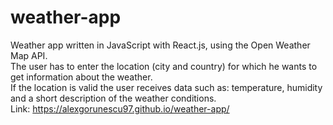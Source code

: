 # weather-app
Weather app written in JavaScript with React.js, using the Open Weather Map API.  
The user has to enter the location (city and country) for which he wants to get information about the weather.  
If the location is valid the user receives data such as: temperature, humidity and a short description of the weather conditions.  
Link: https://alexgorunescu97.github.io/weather-app/

